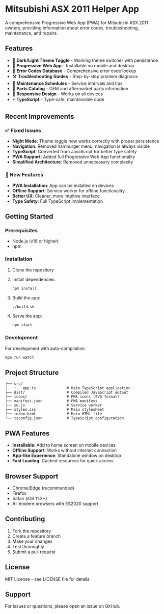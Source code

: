 # Mitsubishi ASX 2011 Helper App

A comprehensive Progressive Web App (PWA) for Mitsubishi ASX 2011 owners, providing information about error codes, troubleshooting, maintenance, and repairs.

## Features

- 🌙 **Dark/Light Theme Toggle** - Working theme switcher with persistence
- 📱 **Progressive Web App** - Installable on mobile and desktop
- 🔧 **Error Codes Database** - Comprehensive error code lookup
- 🛠️ **Troubleshooting Guides** - Step-by-step problem diagnosis
- 📅 **Maintenance Schedules** - Service intervals and tips
- 🔩 **Parts Catalog** - OEM and aftermarket parts information
- 📱 **Responsive Design** - Works on all devices
- ⚡ **TypeScript** - Type-safe, maintainable code

## Recent Improvements

### ✅ Fixed Issues
- **Night Mode**: Theme toggle now works correctly with proper persistence
- **Navigation**: Removed hamburger menu, navigation is always visible
- **TypeScript**: Converted from JavaScript for better type safety
- **PWA Support**: Added full Progressive Web App functionality
- **Simplified Architecture**: Removed unnecessary complexity

### 🚀 New Features
- **PWA Installation**: App can be installed on devices
- **Offline Support**: Service worker for offline functionality
- **Better UX**: Cleaner, more intuitive interface
- **Type Safety**: Full TypeScript implementation

## Getting Started

### Prerequisites
- Node.js (v16 or higher)
- npm

### Installation

1. Clone the repository
2. Install dependencies:
   ```bash
   npm install
   ```

3. Build the app:
   ```bash
   ./build.sh
   ```

4. Serve the app:
   ```bash
   npm start
   ```

### Development

For development with auto-compilation:
```bash
npm run watch
```

## Project Structure

```
├── src/
│   └── app.ts              # Main TypeScript application
├── dist/                   # Compiled JavaScript output
├── icons/                  # PWA icons (SVG format)
├── manifest.json           # PWA manifest
├── sw.js                   # Service worker
├── styles.css              # Main stylesheet
├── index.html              # Main HTML file
└── tsconfig.json           # TypeScript configuration
```

## PWA Features

- **Installable**: Add to home screen on mobile devices
- **Offline Support**: Works without internet connection
- **App-like Experience**: Standalone window on desktop
- **Fast Loading**: Cached resources for quick access

## Browser Support

- Chrome/Edge (recommended)
- Firefox
- Safari (iOS 11.3+)
- All modern browsers with ES2020 support

## Contributing

1. Fork the repository
2. Create a feature branch
3. Make your changes
4. Test thoroughly
5. Submit a pull request

## License

MIT License - see LICENSE file for details

## Support

For issues or questions, please open an issue on GitHub.